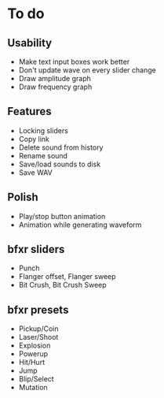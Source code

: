 To do
=====

Usability
---------

- Make text input boxes work better
- Don't update wave on every slider change
- Draw amplitude graph
- Draw frequency graph

Features
--------

- Locking sliders
- Copy link
- Delete sound from history
- Rename sound
- Save/load sounds to disk
- Save WAV

Polish
------

- Play/stop button animation
- Animation while generating waveform

bfxr sliders
------------

- Punch
- Flanger offset, Flanger sweep
- Bit Crush, Bit Crush Sweep

bfxr presets
------------

- Pickup/Coin
- Laser/Shoot
- Explosion
- Powerup
- Hit/Hurt
- Jump
- Blip/Select
- Mutation
